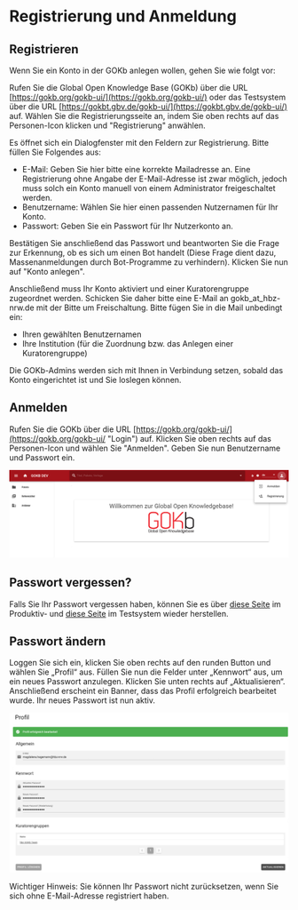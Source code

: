 # Registrierung und Anmeldung

## Registrieren

Wenn Sie ein Konto in der GOKb anlegen wollen, gehen Sie wie folgt vor:

Rufen Sie die Global Open Knowledge Base (GOKb) über die URL [https://gokb.org/gokb-ui/](https://gokb.org/gokb-ui/) oder das Testsystem über die URL [https://gokbt.gbv.de/gokb-ui/](https://gokbt.gbv.de/gokb-ui/) auf. Wählen Sie die Registrierungsseite an, indem Sie oben rechts auf das Personen-Icon klicken und "Registrierung" anwählen.

Es öffnet sich ein Dialogfenster mit den Feldern zur Registrierung. Bitte füllen Sie Folgendes aus:

+   E-Mail: Geben Sie hier bitte eine korrekte Mailadresse an. Eine Registrierung ohne Angabe der E-Mail-Adresse ist zwar möglich, jedoch muss solch ein Konto manuell von einem Administrator freigeschaltet werden.
+   Benutzername: Wählen Sie hier einen passenden Nutzernamen für Ihr Konto.
+   Passwort: Geben Sie ein Passwort für Ihr Nutzerkonto an.

Bestätigen Sie anschließend das Passwort und beantworten Sie die Frage zur Erkennung, ob es sich um einen Bot handelt (Diese Frage dient dazu, Massenanmeldungen durch Bot-Programme zu verhindern). Klicken Sie nun auf "Konto anlegen".

Anschließend muss Ihr Konto aktiviert und einer Kuratorengruppe zugeordnet werden. Schicken Sie daher bitte eine E-Mail an gokb_at_hbz-nrw.de mit der Bitte um Freischaltung. Bitte fügen Sie in die Mail unbedingt ein:

+   Ihren gewählten Benutzernamen
+   Ihre Institution (für die Zuordnung bzw. das Anlegen einer Kuratorengruppe)

Die GOKb-Admins werden sich mit Ihnen in Verbindung setzen, sobald das Konto eingerichtet ist und Sie loslegen können.

## Anmelden

Rufen Sie die GOKb über die URL [https://gokb.org/gokb-ui/](https://gokb.org/gokb-ui/ "Login") auf. 
Klicken Sie oben rechts auf das Personen-Icon und wählen Sie "Anmelden". 
Geben Sie nun Benutzername und Passwort ein.

![GOKB login page](../assets/login.de.png "GOKB login page")

## Passwort vergessen? 

Falls Sie Ihr Passwort vergessen haben, können Sie es über 
[diese Seite](https://gokb.org/gokb/register/forgotPassword) im Produktiv- und
[diese Seite](https://gokbt.gbv.de/gokb/register/forgotPassword) im Testsystem 
wieder herstellen.

 ## Passwort ändern
 
Loggen Sie sich ein, klicken Sie oben rechts auf den runden Button und wählen Sie „Profil“ aus.
Füllen Sie nun die Felder unter „Kennwort“ aus, um ein neues Passwort anzulegen.
Klicken Sie unten rechts auf „Aktualisieren“. Anschließend erscheint ein Banner, dass das Profil erfolgreich bearbeitet wurde. Ihr neues Passwort ist nun aktiv.

![GOKB change password page](../assets/change-password.de.png "GOKB change password")

Wichtiger Hinweis: Sie können Ihr Passwort nicht zurücksetzen, wenn Sie sich ohne E-Mail-Adresse registriert haben.
